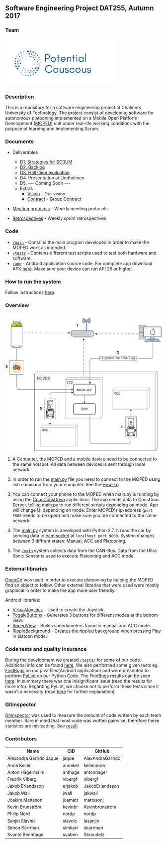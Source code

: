 ## Software Engineering Project DAT255, Autumn 2017


### Team
<img src="/Documents/Images/Logo.2.0..png">


### Description
This is a repository for a software engineering project at Chalmers University of Technology. The project consist of developing software for autonomous platooning implemented on a Mobile Open Platform Development ([MOPED](https://github.com/sics-sse/moped)) unit under real-life working conditions with the purpose of learning and implementing Scrum.


### Documents
* Deliverables
    * [D1. Strategies for SCRUM](/Documents/Deliverables/D1_Stratergies_for_scrum.pdf)
    * [D2. Backlog](https://trello.com/b/gsIRwmhq/potential-couscous)
    * [D3. Half-time evaluation](/Documents/Deliverables/D3_HalfTime_Evaluation.pdf)
    * D4. Presentation at Lindholmen
    * D5. --- Coming Soon ---
    * Extras
      * [Vision](/Documents/Deliverables/Our_vision_statement.pdf) - Our vision
      * [Contract](/Documents/GroupContract.pdf) - Group Contract
      
* [Meeting protocols](https://github.com/mattssonj/potential-couscous/tree/master/Documents/Meeting%20Protocols) - Weekly meeting protocols.
* [Retrospectives](https://github.com/mattssonj/potential-couscous/tree/master/Documents/Retrospectives) - Weekly sprint retrospectives


### Code
   * [`/main`](/main/) - Contains the main program developed in order to make the MOPED work as intended. 
   * [`/tests`](/tests/) - Contains different test scripts used to test both hardware and software.
   * [`/app`](/app/) - Android application source code. For complete app download APK [here](https://github.com/mattssonj/potential-couscous/blob/master/app/apk/CousCousDrive3.5.apk?raw=true). Make sure your device can run API 25 or higher.


### How to run the system
Follow instructions [here](/Documents/howTo.md).


### Overview
<p align="center"><img src="/Documents/Images/MOPED.jpg"></p>

1. A Computer, the MOPED and a mobile device need to be connected to the same hotspot.
All data between devices is sent through local network. 

2. In order to run the [main.py](/main/main.py) file you need to connect to the MOPED using ssh command from your computer. 
See the [How-To](/Documents/howTo.md). 

3. You can connect your phone to the MOPED when main.py is running by using the [CousCousDrive](/Documents/appImages.md) application.
The app sends data to CousCous Server, telling main.py to run different scripts depending on mode. App will change UI depending on mode.
Enter MOPED's ip-address (`port 8888` needs to be open) and make sure you are connected to the same network.

4. The [main.py](/main/main.py) system is developed with Python 2.7. It runs the car by sending data to [ecm socket](https://github.com/sics-sse/moped/tree/master/ecm-core/src/main/java) at `localhost port 9000`.
System changes between 3 diffrent states: Manual, ACC and Platooning.

5. The [`/main`](/main/) system collects data from the CAN-Bus. Data from the Ultra Sonic Sensor is used to execute Platooning and ACC mode.


### External libraries
[OpenCV](https://opencv.org) was used in order to execute platooning by helping the MOPED find an object to follow. Other external libraries that were used were mostly graphical in order to make the app more user friendly.

Android libraries:
- [VirtualJoystick](https://github.com/controlwear/virtual-joystick-android) - Used to create the Joystick.
- [ToggleButtons](https://github.com/rcketscientist/ToggleButtons) - Generates 3 buttons for different modes at the bottom view.
- [SpeedView](https://github.com/anastr/SpeedView) - Builds speedometers found in manual and ACC mode.
- [RippleBackground](https://github.com/skyfishjy/android-ripple-background) - Creates the rippled background when pressing Play in platoon mode.


### Code tests and quality insurance 
During the development we created [`/tests/`](/tests/) for some of our code. Additional info can be found [here](/tests/Allmänna%20tester%20(Read%20this).pdf). We also performed some given tests eg. [FindBugs](http://findbugs.sourceforge.net) on our java files(Android application) and were presented to perform [PyLint](https://www.pylint.org) on our Python Code. The FindBugs results can be seen [here](/Documents/codeTests.md). In summary there was one inisignificant issue (read the results for more info). Regarding PyLint, we choose not to perform these tests since it wasn't a necessity (read [here](/Documents/codeTests.md) for further explanation).


### Gitinspector
[Gitinspector](https://github.com/ejwa/gitinspector) was used to measure the amount of code written by each team member. Bare in mind that most code was written pairwise, therefore these statistics are misleading. See [result](/Documents/gitinspector.md)


### Contributors
| Name | CID | GitHub |
|------|-----|--------|
|Alexandra Garrido Jaque|jaque|AlexAndraGarrido|
|Anne Keller|annekel|kelleranne|
|Anton Hägermalm|anthage|antonhager|
|Fredrik Viberg|vibergf|vibergf|
|Jakob Erlandsson|erjakob|JakobErlandsson|
|Jakob Wall|jwall|jakwall|
|Joakim Mattsson|joamatt|mattssonj|
|Kevin Brunström|kevinbr|Kevinbrunstrom|
|Philip Nord|nordp|nordp|
|Sanjin Slavnic|slavnic|lasanjin|
|Simon Kärrman|simkarr|skarrman|
|Svante Bennhage|svaben|Skroudelz|
